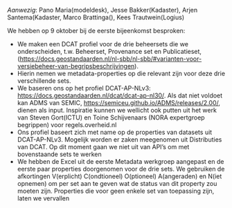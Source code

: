 *Aanwezig*: Pano Maria(modeldesk), Jesse Bakker(Kadaster), Arjen Santema(Kadaster, Marco Brattinga(), Kees Trautwein(Logius)

We hebben op 9 oktober bij de eerste bijeenkomst besproken:
-	We maken een DCAT profiel voor de drie beheersets die we onderscheiden, t.w. Beheerset, Provenance set en Publicatieset, (https://docs.geostandaarden.nl/nl-sbb/nl-sbb/#varianten-voor-versiebeheer-van-begripsbeschrijvingen). 
-	Hierin nemen we metadata-properties op die relevant zijn voor deze drie verschillende sets. 
-	We baseren ons op het profiel DCAT-AP-NLv3: https://docs.geostandaarden.nl/dcat/dcat-ap-nl30/.  Als dat niet voldoet kan ADMS van SEMIC, https://semiceu.github.io/ADMS/releases/2.00/,  dienen als input. Inspiratie kunnen we wellicht ook putten uit het werk van Steven Gort(ICTU) en Toine Schijvenaars (NORA expertgroep begrippen) voor regels.overheid.nl
-	Ons profiel baseert zich met name op de properties van datasets uit DCAT-AP-NLv3. Mogelijk worden er zaken meegenomen uit Distributies van DCAT. Op dit moment gaan we niet uit van API’s om met bovenstaande sets te werken
-	We hebben de Excel uit de eerste Metadata werkgroep aangepast en de eerste paar properties doorgenomen voor de drie sets. We gebruiken de afkortingen V(erplicht) C(ondtioneel) O(ptioneel) A(angeraden) en N(iet opnemen) om per set aan te geven wat de status van dit property zou moeten zijn. Properties die voor geen enkele set van toepassing zijn, laten we vervallen

